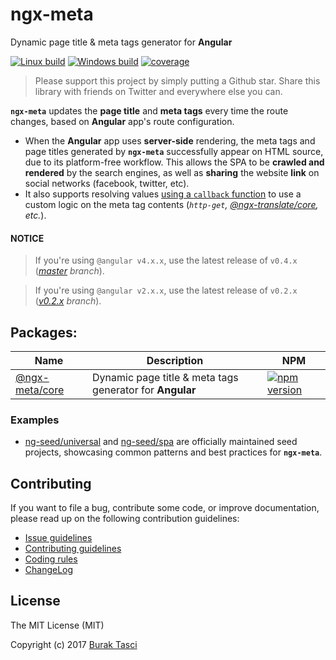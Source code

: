 # ngx-meta
Dynamic page title &amp; meta tags generator for **Angular**

[![Linux build](https://travis-ci.org/fulls1z3/ngx-meta.svg?branch=v0.2.x)](https://travis-ci.org/fulls1z3/ngx-meta)
[![Windows build](https://ci.appveyor.com/api/projects/status/github/fulls1z3/ngx-meta?branch=v0.2.x&svg=true)](https://ci.appveyor.com/project/fulls1z3/ngx-meta)
[![coverage](https://codecov.io/github/fulls1z3/ngx-meta/coverage.svg?branch=v0.2.x)](https://codecov.io/gh/fulls1z3/ngx-meta)

> Please support this project by simply putting a Github star. Share this library with friends on Twitter and everywhere else you can.

**`ngx-meta`** updates the **page title** and **meta tags** every time the route changes, based on **Angular** app's route
configuration.
- When the **Angular** app uses **server-side** rendering, the meta tags and page titles generated by **`ngx-meta`** successfully
appear on HTML source, due to its platform-free workflow. This allows the SPA to be **crawled and rendered** by the search
engines, as well as **sharing** the website **link** on social networks (facebook, twitter, etc).
- It also supports resolving values [using a `callback` function](https://github.com/fulls1z3/ngx-meta/tree/master/packages/@ngx-meta/core/README.md#using-a-callback-function)
to use a custom logic on the meta tag contents (*`http-get`, [@ngx-translate/core], etc.*).  

#### NOTICE
> If you're using `@angular v4.x.x`, use the latest release of `v0.4.x` (*[master] branch*).

> If you're using `@angular v2.x.x`, use the latest release of `v0.2.x` (*[v0.2.x] branch*).

## Packages:
Name | Description | NPM
--- | --- | ---
[@ngx-meta/core](https://github.com/fulls1z3/ngx-meta/tree/v0.2.x/packages/@ngx-meta/core) | Dynamic page title &amp; meta tags generator for **Angular** | [![npm version](https://badge.fury.io/js/%40ngx-meta%2Fcore.svg)](https://www.npmjs.com/package/@ngx-meta/core)

### Examples
- [ng-seed/universal] and [ng-seed/spa] are officially maintained seed projects, showcasing common patterns and best practices for **`ngx-meta`**.

## Contributing
If you want to file a bug, contribute some code, or improve documentation, please read up on the following contribution guidelines:
- [Issue guidelines](.github/CONTRIBUTING.md#submit)
- [Contributing guidelines](.github/CONTRIBUTING.md)
- [Coding rules](.github/CODING.md)
- [ChangeLog](CHANGELOG.md)

## License
The MIT License (MIT)

Copyright (c) 2017 [Burak Tasci]

[@ngx-translate/core]: https://github.com/ngx-translate/core
[master]: https://github.com/ngx-meta/core/tree/master
[v0.2.x]: https://github.com/ngx-meta/core/tree/v0.2.x
[ng-seed/universal]: https://github.com/ng-seed/universal
[ng-seed/spa]: https://github.com/ng-seed/spa
[Burak Tasci]: https://github.com/fulls1z3
